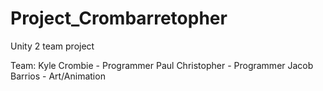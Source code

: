 Project_Crombarretopher
=======================

Unity 2 team project

Team:
Kyle Crombie - Programmer
Paul Christopher - Programmer
Jacob Barrios - Art/Animation
